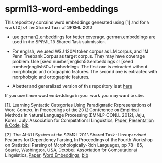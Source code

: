 sprml13-word-embeddings
=======================

This repository contains word embeddings generated using [1] and for a work [2] of the Shared Task of SPRML 2013

- use german2.embeddings for better coverage. german.embeddings are
used in the SPRML'13 Shared Task submission.

- For english, we used WSJ 120M token corpus as LM corpus, and 1M Penn Treebank Corpus as
target corpus. They may have coverage problem. Use  [seed number]english50.embeddings or [seed number]english50+f.embeddings. The first one is extracted without morphologic and ortographic features. The second
one is extracted with morphologic and ortographic features.

- A better and generalized version of this repository is at [here](https://github.com/ai-ku/wvec)

If you use these word embeddings in your work you may want to cite:

[1]. Learning Syntactic Categories Using Paradigmatic Representations of Word Context, In Proceedings of the 2012 Conference on Empirical Methods in Natural Language Processing (EMNLP-CONLL 2012), Jeju, Korea, July. Association for Computational Linguistics, [Paper, Presentation & Code](http://www.denizyuret.com/2012/05/learning-syntactic-categories-using.html), [bib](http://aclweb.org/anthology/D/D12/D12-1086.bib). 

[2]. The AI-KU System at the SPMRL 2013 Shared Task : Unsupervised Features for Dependency Parsing, In Proceedings of the Fourth Workshop on Statistical Parsing of Morphologically-Rich Languages, pp 78--85, Seattle, Washington, USA, October. Association for Computational Linguistics, [Paper](http://aclweb.org/anthology//W/W13/W13-4909.pdf), [Word Embeddings](https://github.com/wolet/sprml13-word-embeddings), [bib](http://aclweb.org/anthology//W/W13/W13-4909.bib)


